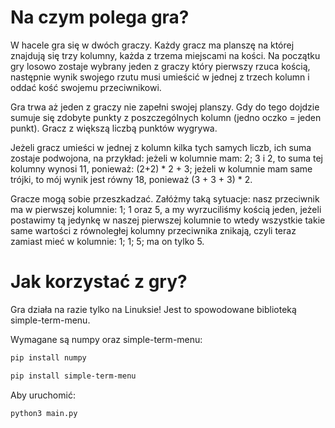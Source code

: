 # Na czym polega gra?

W hacele gra się w dwóch graczy. Każdy gracz ma planszę na której znajdują się trzy kolumny, każda z trzema miejscami na kości. Na początku gry losowo zostaje wybrany jeden z graczy który pierwszy rzuca kością, następnie wynik swojego rzutu musi umieścić w jednej z trzech kolumn i oddać kość swojemu przeciwnikowi.

Gra trwa aż jeden z graczy nie zapełni swojej planszy. Gdy do tego dojdzie sumuje się zdobyte punkty z poszczególnych kolumn (jedno oczko = jeden punkt). Gracz z większą liczbą punktów wygrywa.

Jeżeli gracz umieści  w jednej z kolumn kilka tych samych liczb, ich suma zostaje podwojona, na przykład: jeżeli w kolumnie mam: 2; 3 i 2, to suma tej kolumny wynosi 11, ponieważ: (2+2) * 2 + 3; jeżeli w kolumnie mam same trójki, to mój wynik jest równy 18, ponieważ (3 + 3 + 3) * 2.

Gracze mogą sobie przeszkadzać. Załóżmy taką sytuacje: nasz przeciwnik ma w pierwszej kolumnie: 1; 1 oraz 5, a my wyrzuciliśmy kością jeden, jeżeli postawimy tą jedynkę w naszej pierwszej kolumnie to wtedy wszystkie takie same wartości z równoległej kolumny przeciwnika znikają, czyli teraz zamiast mieć w kolumnie: 1; 1; 5; ma on tylko 5.

# Jak korzystać z gry?

Gra działa na razie tylko na Linuksie! Jest to spowodowane biblioteką simple-term-menu.

Wymagane są numpy oraz simple-term-menu:

```bash
pip install numpy
```
```bash
pip install simple-term-menu
```

Aby uruchomić: 
```bash
python3 main.py
```

